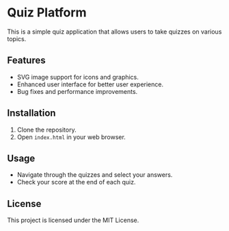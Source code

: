 # Quiz Platform

This is a simple quiz application that allows users to take quizzes on various topics.

## Features
- SVG image support for icons and graphics.
- Enhanced user interface for better user experience.
- Bug fixes and performance improvements.

## Installation
1. Clone the repository.
2. Open `index.html` in your web browser.

## Usage
- Navigate through the quizzes and select your answers.
- Check your score at the end of each quiz.

## License
This project is licensed under the MIT License.